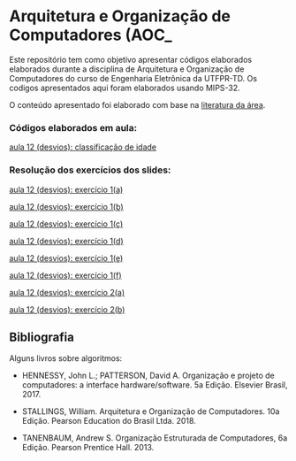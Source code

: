 # Arquitetura e Organização de Computadores (AOC_

<div>
  <div id="intro">
    <p> Este repositório tem como objetivo apresentar códigos elaborados elaborados durante a disciplina de Arquitetura e Organização de Computadores do curso de Engenharia Eletrônica da UTFPR-TD. Os codigos apresentados aqui foram elaborados usando MIPS-32.</p> 
    <p>O conteúdo apresentado foi elaborado com base na <a href="#bibliografia">literatura da área</a>.</p>
  </div>
   <p>
   </p><h3>Códigos elaborados em aula:</h3>
    <p><a href="https://github.com/jjbaqueta/AOC/blob/main/elseIf_idades.asm">aula 12 (desvios): classificação de idade</a></p>
   </p><h3>Resolução dos exercícios dos slides:</h3>
    <p><a href="https://github.com/jjbaqueta/EPOD/blob/main/gabarito_exercicios_sobre_recursividade.ipynb">aula 12 (desvios): exercício 1(a)</a></p>
    <p><a href="https://github.com/jjbaqueta/EPOD/blob/main/gabarito_exercicios_sobre_recursividade.ipynb">aula 12 (desvios): exercício 1(b)</a></p>
    <p><a href="https://github.com/jjbaqueta/EPOD/blob/main/gabarito_exercicios_sobre_recursividade.ipynb">aula 12 (desvios): exercício 1(c)</a></p>
    <p><a href="https://github.com/jjbaqueta/EPOD/blob/main/gabarito_exercicios_sobre_recursividade.ipynb">aula 12 (desvios): exercício 1(d)</a></p>
    <p><a href="https://github.com/jjbaqueta/EPOD/blob/main/gabarito_exercicios_sobre_recursividade.ipynb">aula 12 (desvios): exercício 1(e)</a></p>
    <p><a href="https://github.com/jjbaqueta/EPOD/blob/main/gabarito_exercicios_sobre_recursividade.ipynb">aula 12 (desvios): exercício 1(f)</a></p>
    <p><a href="https://github.com/jjbaqueta/EPOD/blob/main/gabarito_exercicios_sobre_recursividade.ipynb">aula 12 (desvios): exercício 2(a)</a></p>
    <p><a href="https://github.com/jjbaqueta/EPOD/blob/main/gabarito_exercicios_sobre_recursividade.ipynb">aula 12 (desvios): exercício 2(b)</a></p>
</p>
  </div>
  
  <div id="bibliografia">
    <h2>Bibliografia</h2>
      <p>Alguns livros sobre algoritmos:</p>
      <ul>
        <li><p>HENNESSY, John L.; PATTERSON, David A. Organização e projeto de computadores: a interface hardware/software. 5a Edição. Elsevier Brasil, 2017.</p></li>
        <li><p>STALLINGS, William. Arquitetura e Organização de Computadores. 10a Edição. Pearson Education do Brasil Ltda. 2018.</p></li>
        <li><p>TANENBAUM, Andrew S. Organização Estruturada de Computadores, 6a Edição. Pearson Prentice Hall. 2013.</li>
      </ul>
  </div>  
</div>

